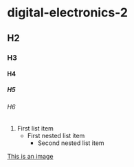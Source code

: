 # digital-electronics-2
## H2
### H3
#### H4
##### H5
###### H6

1. First list item
   - First nested list item
     - Second nested list item
     
[This is an image](https://myoctocat.com/assets/images/base-octocat.svg)
